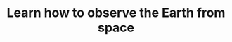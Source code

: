 ---
# Page settings
layout: homepage
keywords:

# Hero section
title: Learn how to observe the Earth from space
description: On this site you will find useful instructions for first time users of Earth observation techniques to get started. Additionally, we have special interest guides if you are a journalist or interested in using EO for humanitarian aid. <strong>This site is work in progress. Help us develop the content on this page.</strong>
buttons:
    - icon: arrow-right
      content: Contribute to this project
      url: '/contribute/'
      external_url: false

# Grid navigation
grid_navigation:
    - title: The basics
      excerpt: Lorem ipsum dolor sit amet, consetetur sadipscing elitr, sed diam nonumy eirmod tempor invidunt.
      links:
        - title: What is remote sensing?
          url: '/basics/what-is-remote-sensing/'
        - title: What is it used for?
          url: '/basics/what-is-remote-sensing-used-for/'
        - title: Understanding the electromagnetic spectrum
          url: '/basics/understanding-the-electromagnetic-spectrum/'
        - title: Sensors and Satellites
          url: '/basics/sensors-and-satellites/'
        - title: Where do I get the data from?
          url: '/basics/where-do-i-get-the-data-from/'
        - title: Image analysis – Creating Information out of Data
          url: '/basics/image-analysis/'
        - title: Helpful tools
          url: '/basics/helpful-tools/'
        - title: Glossary
          url: '/basics/glossary/'
    - title: EO for journalists
      excerpt: Lorem ipsum dolor sit amet, consetetur sadipscing elitr, sed diam nonumy eirmod tempor invidunt.
      links:
        - title: Why journalists should use satellite imagery?
          url: '/for-journalists/why-journalists-should-use-satellite-imagery/'
        - title: How to find stories in satellite data?
          url: '/for-journalists/how-to-find-stories-in-satellite-data/'
        - title: Making the Invisible Visible&#58; Indices & bands
          url: '/for-journalists/making-the-invisible-visible-indices-and-bands/'
        - title: Fact-checking&#58; How to verify satellite images?
          url: '/for-journalists/fact-checking-how-to-verify-satellite-images/'
        - title: Get the best out of your images
          url: '/for-journalists/get-the-best-out-of-your-images/'
        - title: Context matters&#58; Cartography basics
          url: '/for-journalists/context-matters-cartography-basics/'
        - title: Rights and licenses
          url: '/for-journalists/rights-and-licenses/'
        - title: Great stories and examples
          url: '/for-journalists/great-stories-and-examples/'
        - title: Use tools and resources
          url: '/for-journalists/use-tools-and-resources/'
    - title: EO for humanitarian actions
      excerpt: Lorem ipsum dolor sit amet, consetetur sadipscing elitr, sed diam nonumy eirmod tempor invidunt.
      links:
        - title: How satellites are used in humanitarian response?
          url: '/for-humanitarian-actions/how-satellites-are-used-in-humanitarian-response/'
        - title: Remote sensing for disaster response
          url: '/for-humanitarian-actions/remote-sensing-for-disaster-response/'
        - title: How to find humanitarian issues in satellite images?
          url: '/for-humanitarian-actions/how-to-find-humanitarian-issues-in-satellite-images/'
        - title: Communicate your findings right
          url: '/for-humanitarian-actions/communicate-your-findings-right/'
        - title: Explore ethical issues related to Earth observation
          url: '/for-humanitarian-actions/explore-ethical-issues-related-to-earth-observation/'
    - title: About this site
      excerpt: Lorem ipsum dolor sit amet, consetetur sadipscing elitr, sed diam nonumy eirmod tempor invidunt.
      links:
        - title: Get involved
          url: '/contribute/'
---